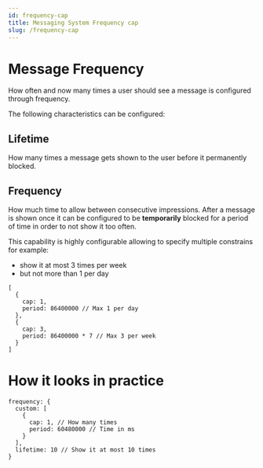 ```yaml
---
id: frequency-cap
title: Messaging System Frequency cap
slug: /frequency-cap
---
```


# Message Frequency

How often and now many times a user should see a message is configured through frequency.

The following characteristics can be configured:

## Lifetime

How many times a message gets shown to the user before it permanently blocked.

## Frequency

How much time to allow between consecutive impressions. After a message is shown once it can be configured to be **temporarily** blocked for a period of time in order to not show it too often.

This capability is highly configurable allowing to specify multiple constrains for example:

- show it at most 3 times per week
- but not more than 1 per day

```
[
  {
    cap: 1,
    period: 86400000 // Max 1 per day
  },
  {
    cap: 3,
    period: 86400000 * 7 // Max 3 per week
  }
]
```

# How it looks in practice

```
frequency: {
  custom: [
    {
      cap: 1, // How many times
      period: 60480000 // Time in ms
    }
  ],
  lifetime: 10 // Show it at most 10 times
}
```
